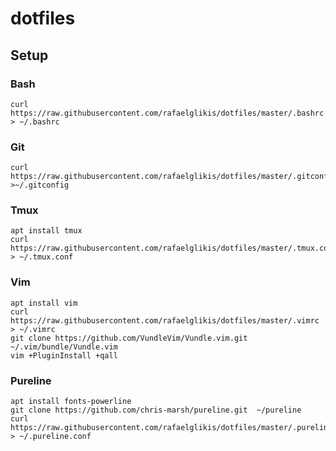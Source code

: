 # dotfiles
## Setup

### Bash
    curl https://raw.githubusercontent.com/rafaelglikis/dotfiles/master/.bashrc > ~/.bashrc

### Git 
    curl https://raw.githubusercontent.com/rafaelglikis/dotfiles/master/.gitconfig >~/.gitconfig
    
### Tmux
    apt install tmux
    curl https://raw.githubusercontent.com/rafaelglikis/dotfiles/master/.tmux.conf > ~/.tmux.conf
    
### Vim
    apt install vim
    curl https://raw.githubusercontent.com/rafaelglikis/dotfiles/master/.vimrc > ~/.vimrc
    git clone https://github.com/VundleVim/Vundle.vim.git ~/.vim/bundle/Vundle.vim
    vim +PluginInstall +qall

### Pureline
    apt install fonts-powerline
    git clone https://github.com/chris-marsh/pureline.git  ~/pureline
    curl https://raw.githubusercontent.com/rafaelglikis/dotfiles/master/.pureline.conf > ~/.pureline.conf

